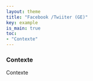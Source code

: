 ```yaml
---
layout: theme
title: "Facebook /Twiiter (GE)"
key: example
is_main: true
toc:
- "Contexte"
---
```


### Contexte
Contexte
